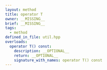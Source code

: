 ```yaml
---
layout: method
title: operator T
owner: __MISSING__
brief: __MISSING__
tags:
  - method
defined_in_file: util.hpp
overloads:
  operator T() const:
    description: __OPTIONAL__
    return: __OPTIONAL__
    signature_with_names: operator T() const
---
```

